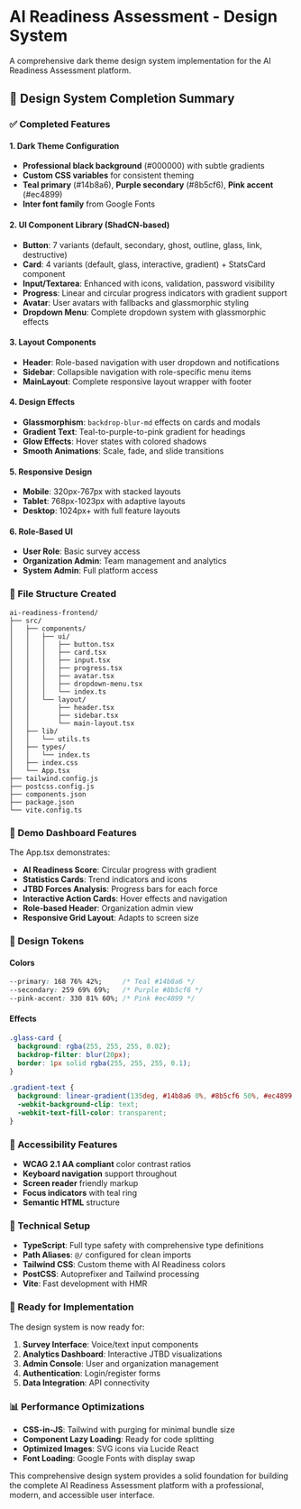 # AI Readiness Assessment - Design System

A comprehensive dark theme design system implementation for the AI Readiness Assessment platform.

## 🎨 Design System Completion Summary

### ✅ Completed Features

#### 1. Dark Theme Configuration
- **Professional black background** (#000000) with subtle gradients
- **Custom CSS variables** for consistent theming
- **Teal primary** (#14b8a6), **Purple secondary** (#8b5cf6), **Pink accent** (#ec4899)
- **Inter font family** from Google Fonts

#### 2. UI Component Library (ShadCN-based)
- **Button**: 7 variants (default, secondary, ghost, outline, glass, link, destructive)
- **Card**: 4 variants (default, glass, interactive, gradient) + StatsCard component
- **Input/Textarea**: Enhanced with icons, validation, password visibility
- **Progress**: Linear and circular progress indicators with gradient support
- **Avatar**: User avatars with fallbacks and glassmorphic styling
- **Dropdown Menu**: Complete dropdown system with glassmorphic effects

#### 3. Layout Components
- **Header**: Role-based navigation with user dropdown and notifications
- **Sidebar**: Collapsible navigation with role-specific menu items
- **MainLayout**: Complete responsive layout wrapper with footer

#### 4. Design Effects
- **Glassmorphism**: `backdrop-blur-md` effects on cards and modals
- **Gradient Text**: Teal-to-purple-to-pink gradient for headings
- **Glow Effects**: Hover states with colored shadows
- **Smooth Animations**: Scale, fade, and slide transitions

#### 5. Responsive Design
- **Mobile**: 320px-767px with stacked layouts
- **Tablet**: 768px-1023px with adaptive layouts  
- **Desktop**: 1024px+ with full feature layouts

#### 6. Role-Based UI
- **User Role**: Basic survey access
- **Organization Admin**: Team management and analytics
- **System Admin**: Full platform access

### 📁 File Structure Created

```
ai-readiness-frontend/
├── src/
│   ├── components/
│   │   ├── ui/
│   │   │   ├── button.tsx
│   │   │   ├── card.tsx
│   │   │   ├── input.tsx
│   │   │   ├── progress.tsx
│   │   │   ├── avatar.tsx
│   │   │   ├── dropdown-menu.tsx
│   │   │   └── index.ts
│   │   └── layout/
│   │       ├── header.tsx
│   │       ├── sidebar.tsx
│   │       └── main-layout.tsx
│   ├── lib/
│   │   └── utils.ts
│   ├── types/
│   │   └── index.ts
│   ├── index.css
│   └── App.tsx
├── tailwind.config.js
├── postcss.config.js
├── components.json
├── package.json
└── vite.config.ts
```

### 🎯 Demo Dashboard Features

The App.tsx demonstrates:
- **AI Readiness Score**: Circular progress with gradient
- **Statistics Cards**: Trend indicators and icons
- **JTBD Forces Analysis**: Progress bars for each force
- **Interactive Action Cards**: Hover effects and navigation
- **Role-based Header**: Organization admin view
- **Responsive Grid Layout**: Adapts to screen size

### 🎨 Design Tokens

#### Colors
```css
--primary: 168 76% 42%;     /* Teal #14b8a6 */
--secondary: 259 69% 69%;   /* Purple #8b5cf6 */
--pink-accent: 330 81% 60%; /* Pink #ec4899 */
```

#### Effects
```css
.glass-card {
  background: rgba(255, 255, 255, 0.02);
  backdrop-filter: blur(20px);
  border: 1px solid rgba(255, 255, 255, 0.1);
}

.gradient-text {
  background: linear-gradient(135deg, #14b8a6 0%, #8b5cf6 50%, #ec4899 100%);
  -webkit-background-clip: text;
  -webkit-text-fill-color: transparent;
}
```

### 📱 Accessibility Features
- **WCAG 2.1 AA compliant** color contrast ratios
- **Keyboard navigation** support throughout
- **Screen reader** friendly markup
- **Focus indicators** with teal ring
- **Semantic HTML** structure

### 🚀 Technical Setup
- **TypeScript**: Full type safety with comprehensive type definitions
- **Path Aliases**: `@/` configured for clean imports
- **Tailwind CSS**: Custom theme with AI Readiness colors
- **PostCSS**: Autoprefixer and Tailwind processing
- **Vite**: Fast development with HMR

### 🔮 Ready for Implementation

The design system is now ready for:
1. **Survey Interface**: Voice/text input components
2. **Analytics Dashboard**: Interactive JTBD visualizations
3. **Admin Console**: User and organization management
4. **Authentication**: Login/register forms
5. **Data Integration**: API connectivity

### 📊 Performance Optimizations
- **CSS-in-JS**: Tailwind with purging for minimal bundle size
- **Component Lazy Loading**: Ready for code splitting
- **Optimized Images**: SVG icons via Lucide React
- **Font Loading**: Google Fonts with display swap

This comprehensive design system provides a solid foundation for building the complete AI Readiness Assessment platform with a professional, modern, and accessible user interface.
